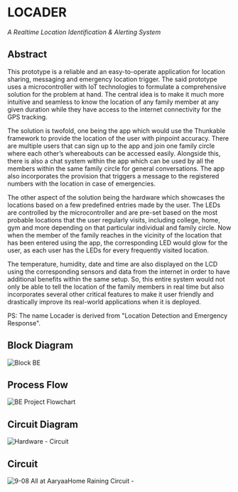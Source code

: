 # LOCADER
_A Realtime Location Identification & Alerting System_

## Abstract
This prototype is a reliable and an easy-to-operate application for location sharing, messaging and emergency location trigger. The said prototype uses a microcontroller with IoT technologies to formulate a comprehensive solution for the problem at hand. The central idea is to make it much more intuitive and seamless to know the location of any family member at any given duration while they have access to the internet connectivity for the GPS tracking.

The solution is twofold, one being the app which would use the Thunkable framework to provide the location of the user with pinpoint accuracy. There are multiple users that can sign up to the app and join one family circle where each other’s whereabouts can be accessed easily. Alongside this, there is also a chat system within the app which can be used by all the members within the same family circle for general conversations. The app also incorporates the provision that triggers a message to the registered numbers with the location in case of emergencies.

The other aspect of the solution being the hardware which showcases the locations based on a few predefined entries made by the user. The LEDs are controlled by the microcontroller and are pre-set based on the most probable locations that the user regularly visits, including college, home, gym and more depending on that particular individual and family circle. Now when the member of the family reaches in the vicinity of the location that has been entered using the app, the corresponding LED would glow for the user, as each user has the LEDs for every frequently visited location.

The temperature, humidity, date and time are also displayed on the LCD using the corresponding sensors and data from the internet in order to have additional benefits within the
same setup. So, this entire system would not only be able to tell the location of the family members in real time but also incorporates several other critical features to make it user friendly and drastically improve its real-world applications when it is deployed.

PS: The name Locader is derived from "Location Detection and Emergency Response".

## Block Diagram
![Block BE](https://user-images.githubusercontent.com/61982410/137270801-37e75262-cdb4-466f-a46e-c7ea77a6f927.jpg)

## Process Flow
![BE Project Flowchart](https://user-images.githubusercontent.com/61982410/137270443-c2510075-712f-4b3a-98e1-0d7388027397.jpg)

## Circuit Diagram
![Hardware - Circuit](https://user-images.githubusercontent.com/61982410/137270723-3830acd7-9360-4611-8e0e-22680057443f.png)

## Circuit
![9-08 All at AaryaaHome Raining Circuit -](https://user-images.githubusercontent.com/61982410/137271266-9bc8279c-d5e9-419b-a47e-b5d6a456d7fb.jpg)

